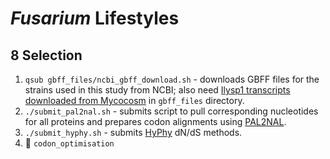 # *Fusarium* Lifestyles

## 8 Selection

1. `qsub gbff_files/ncbi_gbff_download.sh` - downloads GBFF files for the strains used in this study from NCBI; also need [Ilysp1 transcripts downloaded from Mycocosm](https://mycocosm.jgi.doe.gov/Ilysp1/Ilysp1.home.html) in `gbff_files` directory.
2. `./submit_pal2nal.sh` - submits script to pull corresponding nucleotides for all proteins and prepares codon alignments using [PAL2NAL](http://www.bork.embl.de/pal2nal/).
3. `./submit_hyphy.sh` - submits [HyPhy](https://github.com/veg/hyphy) dN/dS methods.
4. :file_folder: `codon_optimisation`
